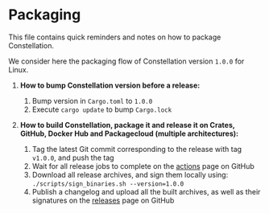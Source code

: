 Packaging
=========

This file contains quick reminders and notes on how to package Constellation.

We consider here the packaging flow of Constellation version `1.0.0` for Linux.

1. **How to bump Constellation version before a release:**
    1. Bump version in `Cargo.toml` to `1.0.0`
    2. Execute `cargo update` to bump `Cargo.lock`

2. **How to build Constellation, package it and release it on Crates, GitHub, Docker Hub and Packagecloud (multiple architectures):**
    1. Tag the latest Git commit corresponding to the release with tag `v1.0.0`, and push the tag
    2. Wait for all release jobs to complete on the [actions](https://github.com/valeriansaliou/constellation/actions) page on GitHub
    3. Download all release archives, and sign them locally using: `./scripts/sign_binaries.sh --version=1.0.0`
    4. Publish a changelog and upload all the built archives, as well as their signatures on the [releases](https://github.com/valeriansaliou/constellation/releases) page on GitHub
